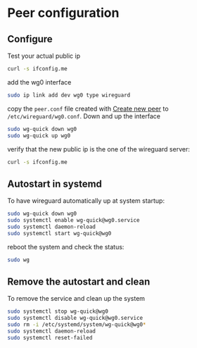 # Peer configuration
## Configure
Test your actual public ip
```bash
curl -s ifconfig.me
```
add the wg0 interface
```bash
sudo ip link add dev wg0 type wireguard
```
copy the `peer.conf` file created with [Create new peer](/server/README.md#create-new-peer) to `/etc/wireguard/wg0.conf`. Down and up the interface
```bash
sudo wg-quick down wg0
sudo wg-quick up wg0
```
verify that the new public ip is the one of the wireguard server:
```bash
curl -s ifconfig.me
```
## Autostart in systemd
To have wireguard automatically up at system startup:
```bash
sudo wg-quick down wg0
sudo systemctl enable wg-quick@wg0.service
sudo systemctl daemon-reload
sudo systemctl start wg-quick@wg0
```
reboot the system and check the status:
```bash
sudo wg
```
## Remove the autostart and clean
To remove the service and clean up the system
```bash
sudo systemctl stop wg-quick@wg0
sudo systemctl disable wg-quick@wg0.service
sudo rm -i /etc/systemd/system/wg-quick@wg0*
sudo systemctl daemon-reload
sudo systemctl reset-failed
```